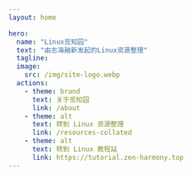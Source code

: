 ```yaml
---
layout: home

hero:
  name: "Linux觅知园"
  text: "由志海融新发起的Linux资源整理"
  tagline: 
  image: 
    src: /img/site-logo.webp
  actions:
    - theme: brand
      text: 关于觅知园
      link: /about
    - theme: alt
      text: 转到 Linux 资源整理
      link: /resources-collated
    - theme: alt
      text: 转到 Linux 教程站
      link: https://tutorial.zen-harmony.top
---
```

